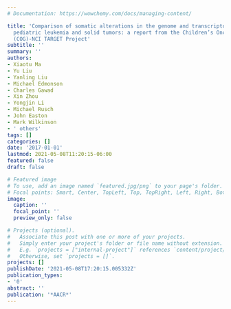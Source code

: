 ```yaml
---
# Documentation: https://wowchemy.com/docs/managing-content/

title: 'Comparison of somatic alterations in the genome and transcriptome of 1,705
  pediatric leukemia and solid tumors: a report from the Children’s Oncology Group
  (COG)-NCI TARGET Project'
subtitle: ''
summary: ''
authors:
- Xiaotu Ma
- Yu Liu
- Yanling Liu
- Michael Edmonson
- Charles Gawad
- Xin Zhou
- Yongjin Li
- Michael Rusch
- John Easton
- Mark Wilkinson
- ' others'
tags: []
categories: []
date: '2017-01-01'
lastmod: 2021-05-08T11:20:15-06:00
featured: false
draft: false

# Featured image
# To use, add an image named `featured.jpg/png` to your page's folder.
# Focal points: Smart, Center, TopLeft, Top, TopRight, Left, Right, BottomLeft, Bottom, BottomRight.
image:
  caption: ''
  focal_point: ''
  preview_only: false

# Projects (optional).
#   Associate this post with one or more of your projects.
#   Simply enter your project's folder or file name without extension.
#   E.g. `projects = ["internal-project"]` references `content/project/deep-learning/index.md`.
#   Otherwise, set `projects = []`.
projects: []
publishDate: '2021-05-08T17:20:15.005332Z'
publication_types:
- '0'
abstract: ''
publication: '*AACR*'
---
```

